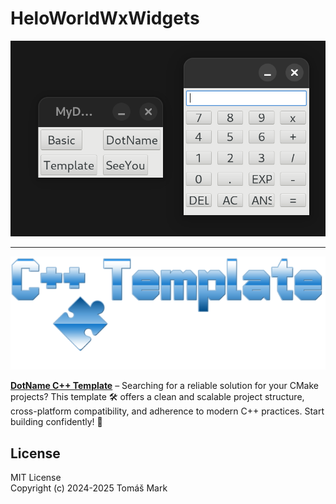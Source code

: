 # HeloWorldWxWidgets

![alt text](assets/screenshot.png)

---

![alt text](assets/logo.png)

**[DotName C++ Template](https://github.com/tomasmark79/DotNameCppFree)** – Searching for a reliable solution for your CMake projects? This template 🛠️ offers a clean and scalable project structure, cross-platform compatibility, and adherence to modern C++ practices. Start building confidently! 🚀

## License

MIT License  
Copyright (c) 2024-2025 Tomáš Mark